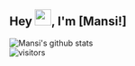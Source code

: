 ## Hey <img src="https://github.com/TheDudeThatCode/TheDudeThatCode/blob/master/Assets/Hi.gif" width="29px">, I'm [Mansi!]



![Mansi's github stats](https://github-readme-stats.vercel.app/api?username=manu-143&show_icons=true&hide_border=true)
<br />
![visitors](https://visitor-badge.laobi.icu/badge?page_id=manu-143.manu-143)
